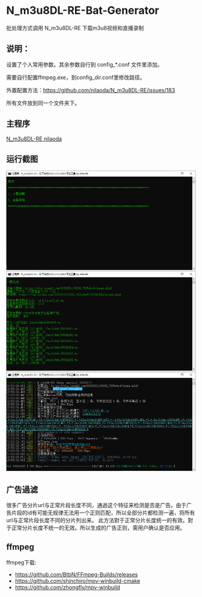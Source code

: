 # N_m3u8DL-RE-Bat-Generator
批处理方式调用 N_m3u8DL-RE 下载m3u8视频和直播录制

## 说明：

设置了个人常用参数。其余参数自行到 config_*.conf 文件里添加。

需要自行配置ffmpeg.exe，到config_dir.conf里修改路径。

外置配置方法：https://github.com/nilaoda/N_m3u8DL-RE/issues/183

所有文件放到同一个文件夹下。

## 主程序
[N_m3u8DL-RE nilaoda](https://github.com/nilaoda/N_m3u8DL-RE)

## 运行截图
<img width="650" src="img/1.png">

<img width="650" src="img/2.png">

<img width="650" src="img/3.png">

## 广告過滤

很多广告分片url与正常片段长度不同，通過这个特征来检测是否是广告。由于广告片段的id有可能无规律无法用一个正则匹配，所以全部分片都检测一遍，将所有url与正常片段长度不同的分片列出来。
此方法對于正常分片长度统一的有效。對于正常分片长度不统一的无效。所以生成的广告正则，需用户确认是否应用。

## ffmpeg

ffmpeg下载:
 - https://github.com/BtbN/FFmpeg-Builds/releases
 - https://github.com/shinchiro/mpv-winbuild-cmake
 - https://github.com/zhongfly/mpv-winbuild
